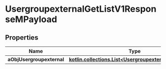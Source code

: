 
# UsergroupexternalGetListV1ResponseMPayload

## Properties
| Name | Type | Description | Notes |
| ------------ | ------------- | ------------- | ------------- |
| **aObjUsergroupexternal** | [**kotlin.collections.List&lt;UsergroupexternalListElement&gt;**](UsergroupexternalListElement.md) |  |  |



